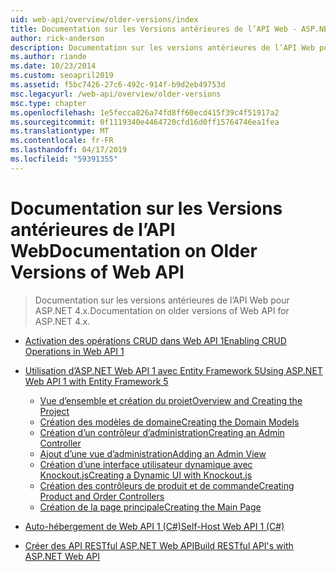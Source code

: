 ```yaml
---
uid: web-api/overview/older-versions/index
title: Documentation sur les Versions antérieures de l’API Web - ASP.NET 4.x
author: rick-anderson
description: Documentation sur les versions antérieures de l’API Web pour ASP.NET 4.x.
ms.author: riande
ms.date: 10/23/2014
ms.custom: seoapril2019
ms.assetid: f5bc7426-27c6-492c-914f-b9d2eb49753d
msc.legacyurl: /web-api/overview/older-versions
msc.type: chapter
ms.openlocfilehash: 1e5fecca826a74fd8ff60ecd415f39c4f51917a2
ms.sourcegitcommit: 0f1119340e4464720cfd16d0ff15764746ea1fea
ms.translationtype: MT
ms.contentlocale: fr-FR
ms.lasthandoff: 04/17/2019
ms.locfileid: "59391355"
---
```

# <a name="documentation-on-older-versions-of-web-api"></a><span data-ttu-id="0dfb5-103">Documentation sur les Versions antérieures de l’API Web</span><span class="sxs-lookup"><span data-stu-id="0dfb5-103">Documentation on Older Versions of Web API</span></span>

> <span data-ttu-id="0dfb5-104">Documentation sur les versions antérieures de l’API Web pour ASP.NET 4.x.</span><span class="sxs-lookup"><span data-stu-id="0dfb5-104">Documentation on older versions of Web API for ASP.NET 4.x.</span></span>


- [<span data-ttu-id="0dfb5-105">Activation des opérations CRUD dans Web API 1</span><span class="sxs-lookup"><span data-stu-id="0dfb5-105">Enabling CRUD Operations in Web API 1</span></span>](creating-a-web-api-that-supports-crud-operations.md)
- [<span data-ttu-id="0dfb5-106">Utilisation d’ASP.NET Web API 1 avec Entity Framework 5</span><span class="sxs-lookup"><span data-stu-id="0dfb5-106">Using ASP.NET Web API 1 with Entity Framework 5</span></span>](using-web-api-1-with-entity-framework-5/index.md)

    - [<span data-ttu-id="0dfb5-107">Vue d’ensemble et création du projet</span><span class="sxs-lookup"><span data-stu-id="0dfb5-107">Overview and Creating the Project</span></span>](using-web-api-1-with-entity-framework-5/using-web-api-with-entity-framework-part-1.md)
    - [<span data-ttu-id="0dfb5-108">Création des modèles de domaine</span><span class="sxs-lookup"><span data-stu-id="0dfb5-108">Creating the Domain Models</span></span>](using-web-api-1-with-entity-framework-5/using-web-api-with-entity-framework-part-2.md)
    - [<span data-ttu-id="0dfb5-109">Création d’un contrôleur d’administration</span><span class="sxs-lookup"><span data-stu-id="0dfb5-109">Creating an Admin Controller</span></span>](using-web-api-1-with-entity-framework-5/using-web-api-with-entity-framework-part-3.md)
    - [<span data-ttu-id="0dfb5-110">Ajout d’une vue d’administration</span><span class="sxs-lookup"><span data-stu-id="0dfb5-110">Adding an Admin View</span></span>](using-web-api-1-with-entity-framework-5/using-web-api-with-entity-framework-part-4.md)
    - [<span data-ttu-id="0dfb5-111">Création d’une interface utilisateur dynamique avec Knockout.js</span><span class="sxs-lookup"><span data-stu-id="0dfb5-111">Creating a Dynamic UI with Knockout.js</span></span>](using-web-api-1-with-entity-framework-5/using-web-api-with-entity-framework-part-5.md)
    - [<span data-ttu-id="0dfb5-112">Création des contrôleurs de produit et de commande</span><span class="sxs-lookup"><span data-stu-id="0dfb5-112">Creating Product and Order Controllers</span></span>](using-web-api-1-with-entity-framework-5/using-web-api-with-entity-framework-part-6.md)
    - [<span data-ttu-id="0dfb5-113">Création de la page principale</span><span class="sxs-lookup"><span data-stu-id="0dfb5-113">Creating the Main Page</span></span>](using-web-api-1-with-entity-framework-5/using-web-api-with-entity-framework-part-7.md)
- [<span data-ttu-id="0dfb5-114">Auto-hébergement de Web API 1 (C#)</span><span class="sxs-lookup"><span data-stu-id="0dfb5-114">Self-Host Web API 1 (C#)</span></span>](self-host-a-web-api.md)
- [<span data-ttu-id="0dfb5-115">Créer des API RESTful ASP.NET Web API</span><span class="sxs-lookup"><span data-stu-id="0dfb5-115">Build RESTful API's with ASP.NET Web API</span></span>](build-restful-apis-with-aspnet-web-api.md)
